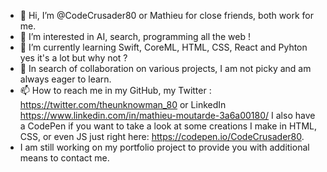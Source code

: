 - 👋 Hi, I’m @CodeCrusader80 or Mathieu for close friends, both work for me.
- 👀 I’m interested in AI, search, programming all the web !
- 🌱 I’m currently learning Swift, CoreML, HTML, CSS, React and Pyhton yes it's a lot but why not ?
- 💞️ In search of collaboration on various projects, I am not picky and am always eager to learn.
- 📫 How to reach me in my GitHub, my Twitter : https://twitter.com/theunknowman_80 or LinkedIn https://www.linkedin.com/in/mathieu-moutarde-3a6a00180/ I also have a CodePen if you want to take a look at some creations I make in HTML, CSS, or even JS just right here: https://codepen.io/CodeCrusader80. 
- I am still working on my portfolio project to provide you with additional means to contact me.

<!---
CodeCrusader80/CodeCrusader80 is a ✨ special ✨ repository because its `README.md` (this file) appears on your GitHub profile.
You can click the Preview link to take a look at your changes.
--->
